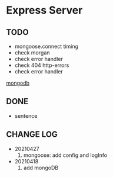# Express Server

## TODO

- mongoose.connect timing
- check morgan
- check error handler
- check 404 http-errors
- check error handler

[mongodb](https://docs.microsoft.com/zh-tw/azure/cosmos-db/tutorial-develop-mongodb-nodejs-part5)

## DONE

- sentence

## CHANGE LOG

- 20210427
  1. mongoose: add config and logInfo
- 20210418
  1. add mongoDB
